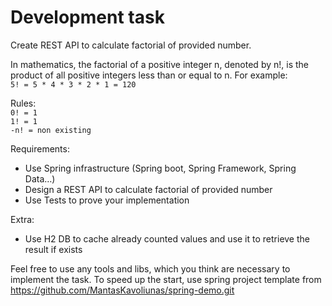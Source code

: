 # Development task

Create REST API to calculate factorial of provided number. 

In mathematics, the factorial of a positive integer n, denoted by n!, is the product of all positive integers less than or equal to n. 
For example:  
`5! = 5 * 4 * 3 * 2 * 1 = 120`

Rules:  
`0! = 1`  
`1! = 1`  
`-n! = non existing`

Requirements:
* Use Spring infrastructure (Spring boot, Spring Framework, Spring Data…)
* Design a REST API to calculate factorial of provided number
* Use Tests to prove your implementation

Extra:
* Use H2 DB to cache already counted values and use it to retrieve the result if exists

Feel free to use any tools and libs, which you think are necessary to implement the task. To speed up the start, use spring project template from https://github.com/MantasKavoliunas/spring-demo.git
